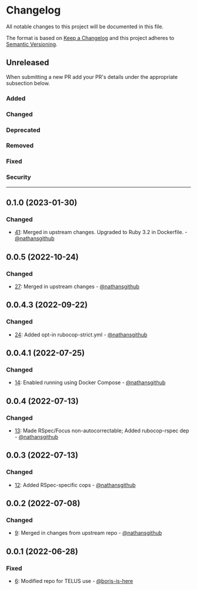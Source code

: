 # Changelog

All notable changes to this project will be documented in this file.

The format is based on [Keep a Changelog](http://keepachangelog.com/en/1.0.0/)
and this project adheres to [Semantic Versioning](http://semver.org/spec/v2.0.0.html).

## Unreleased

When submitting a new PR add your PR's details under the appropriate subsection below.

### Added

### Changed

### Deprecated

### Removed

### Fixed

### Security

------------------------
## 0.1.0 (2023-01-30)

### Changed

* [41](https://github.com/technekes/ps-core-ruby-styles/pull/41): Merged in upstream changes. Upgraded to Ruby 3.2 in Dockerfile. - [@nathansgithub](https://github.com/nathansgithub)
## 0.0.5 (2022-10-24)

### Changed

* [27](https://github.com/technekes/ps-core-ruby-styles/pull/27): Merged in upstream changes - [@nathansgithub](https://github.com/nathansgithub)

## 0.0.4.3 (2022-09-22)

### Changed

* [24](https://github.com/technekes/ps-core-ruby-styles/pull/24): Added opt-in rubocop-strict.yml - [@nathansgithub](https://github.com/nathansgithub)

## 0.0.4.1 (2022-07-25)

### Changed

* [14](https://github.com/technekes/ps-core-ruby-styles/pull/14): Enabled running using Docker Compose - [@nathansgithub](https://github.com/nathansgithub)

## 0.0.4 (2022-07-13)

### Changed

* [13](https://github.com/technekes/ps-core-ruby-styles/pull/13): Made RSpec/Focus non-autocorrectable; Added rubocop-rspec dep - [@nathansgithub](https://github.com/nathansgithub)

## 0.0.3 (2022-07-13)

### Changed

* [12](https://github.com/technekes/ps-core-ruby-styles/pull/12): Added RSpec-specific cops - [@nathansgithub](https://github.com/nathansgithub)

## 0.0.2 (2022-07-08)

### Changed

* [9](https://github.com/technekes/ps-core-ruby-styles/pull/9): Merged in changes from upstream repo - [@nathansgithub](https://github.com/nathansgithub)

## 0.0.1 (2022-06-28)

### Fixed

* [6](https://github.com/technekes/ps-core-ruby-styles/pull/6): Modified repo for TELUS use - [@boris-is-here](https://github.com/boris-is-here)
